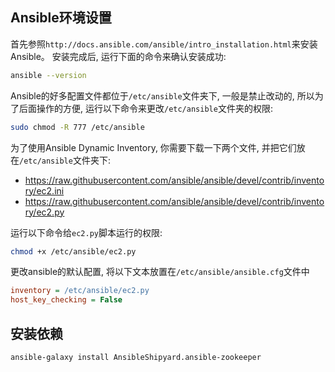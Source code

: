 ## Ansible环境设置
首先参照`http://docs.ansible.com/ansible/intro_installation.html`来安装Ansible。 安装完成后, 运行下面的命令来确认安装成功:
```sh
ansible --version
```

Ansible的好多配置文件都位于`/etc/ansible`文件夹下, 一般是禁止改动的, 所以为了后面操作的方便, 运行以下命令来更改`/etc/ansible`文件夹的权限:
```sh
sudo chmod -R 777 /etc/ansible
```

为了使用Ansible Dynamic Inventory, 你需要下载一下两个文件, 并把它们放在`/etc/ansible`文件夹下:
* https://raw.githubusercontent.com/ansible/ansible/devel/contrib/inventory/ec2.ini
* https://raw.githubusercontent.com/ansible/ansible/devel/contrib/inventory/ec2.py

运行以下命令给`ec2.py`脚本运行的权限:
```sh
chmod +x /etc/ansible/ec2.py
```

更改ansible的默认配置, 将以下文本放置在`/etc/ansible/ansible.cfg`文件中
```ini
inventory = /etc/ansible/ec2.py
host_key_checking = False
```

## 安装依赖
```sh
ansible-galaxy install AnsibleShipyard.ansible-zookeeper
```